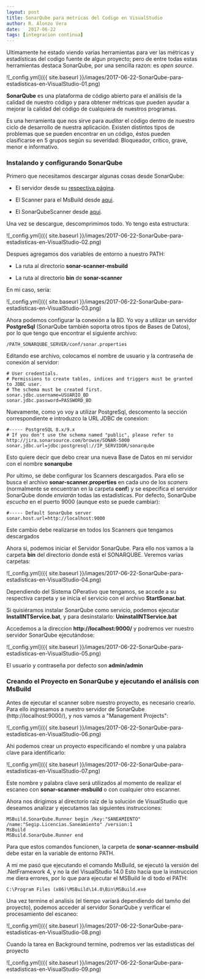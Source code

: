 ```yaml
---
layout: post
title: SonarQube para metricas del Codigo en VisualStudio
author: R. Alonzo Vera
date:   2017-06-22
tags: [integracion continua]
---
```


Ultimamente he estado viendo varias herramientas para ver las métricas y estadísticas del codigo fuente de algun proyecto; pero de entre todas estas herramientas destaca SonarQube, por una sencilla razon: es *open source*.

![_config.yml]({{ site.baseurl }}/images/2017-06-22-SonarQube-para-estadisticas-en-VisualStudio-01.png)

**SonarQube** es una plataforma de código abierto para el análisis de la calidad de nuestro código y para obtener métricas que pueden ayudar a mejorar la calidad del código de cualquiera de nuestros programas. 

Es una herramienta que nos sirve para *auditar* el código dentro de nuestro ciclo de desarrollo de nuestra aplicación. Existen distintos tipos de problemas que se pueden encontrar en un código, éstos pueden clasificarse en 5 grupos según su severidad: Bloqueador, crítico, grave, menor e informativo. 

### Instalando y configurando SonarQube

Primero que necesitamos descargar algunas cosas desde SonarQube:

 * El servidor desde su [respectiva página](https://www.sonarqube.org/downloads/).

 * El Scanner para el MsBuild desde [aqui](https://docs.sonarqube.org/display/SCAN/Analyzing+with+SonarQube+Scanner+for+MSBuild).

 * El SonarQubeScanner desde [aqui](https://docs.sonarqube.org/display/SCAN/Analyzing+with+SonarQube+Scanner).

Una vez se descargue, descomprimimos todo. Yo tengo esta estructura:

![_config.yml]({{ site.baseurl }}/images/2017-06-22-SonarQube-para-estadisticas-en-VisualStudio-02.png)

Despues agregamos dos variables de entorno a nuestro PATH:

 * La ruta al directorio **sonar-scanner-msbuild**

 * La ruta al directorio **bin** de **sonar-scanner**

En mi caso, sería:

![_config.yml]({{ site.baseurl }}/images/2017-06-22-SonarQube-para-estadisticas-en-VisualStudio-03.png)

Ahora podemos configurar la conexión a la BD. Yo voy a utilizar un servidor **PostgreSql** (SonarQube también soporta otros tipos de Bases de Datos), por lo que tengo que encontrar el siguiente archivo:

~~~
/PATH_SONARQUBE_SERVER/conf/sonar.properties
~~~

Editando ese archivo, colocamos el nombre de usuario y la contraseña de conexión al servidor:

~~~
# User credentials.
# Permissions to create tables, indices and triggers must be granted to JDBC user.
# The schema must be created first.
sonar.jdbc.username=USUARIO_BD
sonar.jdbc.password=PASSWORD_BD
~~~

Nuevamente, como yo voy a utilizar PostgreSql, descomento la sección correspondiente e introduzco la URL JDBC de conexion:

~~~
#----- PostgreSQL 8.x/9.x
# If you don't use the schema named "public", please refer to http://jira.sonarsource.com/browse/SONAR-5000
sonar.jdbc.url=jdbc:postgresql://IP_SERVIDOR/sonarqube
~~~

Esto quiere decir que debo crear una nueva Base de Datos en mi servidor con el nombre **sonarqube**

Por ultimo, se debe configurar los Scanners descargados. Para ello se busca el archivo **sonar-scanner.properties** en cada uno de los *scaners* (normalmente se encuentran en la carpeta **conf**) y se especifica el servidor SonarQube donde *enviarán* todas las estadísticas. Por defecto, SonarQube *escucha* en el puerto 9000 (aunque esto se puede cambiar):

~~~
#----- Default SonarQube server
sonar.host.url=http://localhost:9000
~~~

Este cambio debe realizarse en todos los Scanners que tengamos descargados

Ahora si, podemos iniciar el Servidor SonarQube. Para ello nos vamos a la carpeta **bin** del directorio donde está el SONARQUBE. Veremos varias carpetas:

![_config.yml]({{ site.baseurl }}/images/2017-06-22-SonarQube-para-estadisticas-en-VisualStudio-04.png)

Dependiendo del Sistema OPerativo que tengamos, se accede a su respectiva carpeta y se inicia el servicio con el archivo **StartSonar.bat**.

Si quisiéramos instalar SonarQube como servicio, podemos ejecutar **InstallNTService.bat**, y para desinstalarlo: **UninstallNTService.bat**

Accedemos a la direccion **http://localhost:9000/** y podremos ver nuestro servidor SonarQube ejecutándose:

![_config.yml]({{ site.baseurl }}/images/2017-06-22-SonarQube-para-estadisticas-en-VisualStudio-05.png)

El usuario y contraseña por defecto son **admin/admin**


### Creando el Proyecto en SonarQube y ejecutando el análisis con MsBuild

Antes de ejecutar el scanner sobre nuestro proyecto, es necesario crearlo. Para ello ingresamos a nuestro servidor de SonarQube (http://localhost:9000/), y nos vamos a "Management Projects":

![_config.yml]({{ site.baseurl }}/images/2017-06-22-SonarQube-para-estadisticas-en-VisualStudio-06.png)

Ahi podemos crear un proyecto especificando el nombre y una palabra clave para identificarlo:

![_config.yml]({{ site.baseurl }}/images/2017-06-22-SonarQube-para-estadisticas-en-VisualStudio-07.png)

Este nombre y palabra clave será utilizados al momento de realizar el escaneo con **sonar-scanner-msbuild** o con cualquier otro escanner.

Ahora nos dirigimos al directorio raiz de la solución de VisualStudio que deseamos analizar y ejecutamos las siguientes instrucciones:

~~~
MSBuild.SonarQube.Runner begin /key:"SANEAMIENTO" /name:"Segip.Licencias.Saneamiento" /version:1
MsBuild
MSBuild.SonarQube.Runner end
~~~

Para que estos comandos funcionen, la carpeta de **sonar-scanner-msbuild** debe estar en la variable de entorno PATH.

A mi me pasó que ejecutando el comando MsBuild, se ejecutó la versión del .NetFramework 4, y no la del VisualStudio 14.0
Esto hacia que la instruccion me diera errores, por lo que para ejecutar el MSBuild le di todo el PATH:

~~~
C:\Program Files (x86)\MSBuild\14.0\Bin\MSBuild.exe
~~~

Una vez termine el analisis (el tiempo variará dependiendo del tamño del proyecto), podemos acceder al servidor SonarQube y verificar el procesamiento del escaneo:

![_config.yml]({{ site.baseurl }}/images/2017-06-22-SonarQube-para-estadisticas-en-VisualStudio-08.png)

Cuando la tarea en Background termine, podremos ver las estadisticas del proyecto

![_config.yml]({{ site.baseurl }}/images/2017-06-22-SonarQube-para-estadisticas-en-VisualStudio-09.png)

